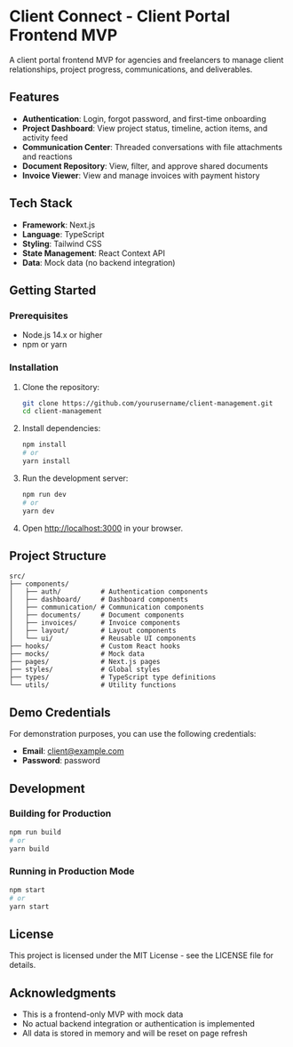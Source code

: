 # Client Connect - Client Portal Frontend MVP

A client portal frontend MVP for agencies and freelancers to manage client relationships, project progress, communications, and deliverables.

## Features

- **Authentication**: Login, forgot password, and first-time onboarding
- **Project Dashboard**: View project status, timeline, action items, and activity feed
- **Communication Center**: Threaded conversations with file attachments and reactions
- **Document Repository**: View, filter, and approve shared documents
- **Invoice Viewer**: View and manage invoices with payment history

## Tech Stack

- **Framework**: Next.js
- **Language**: TypeScript
- **Styling**: Tailwind CSS
- **State Management**: React Context API
- **Data**: Mock data (no backend integration)

## Getting Started

### Prerequisites

- Node.js 14.x or higher
- npm or yarn

### Installation

1. Clone the repository:
   ```bash
   git clone https://github.com/yourusername/client-management.git
   cd client-management
   ```

2. Install dependencies:
   ```bash
   npm install
   # or
   yarn install
   ```

3. Run the development server:
   ```bash
   npm run dev
   # or
   yarn dev
   ```

4. Open [http://localhost:3000](http://localhost:3000) in your browser.

## Project Structure

```
src/
├── components/
│   ├── auth/          # Authentication components
│   ├── dashboard/     # Dashboard components
│   ├── communication/ # Communication components
│   ├── documents/     # Document components
│   ├── invoices/      # Invoice components
│   ├── layout/        # Layout components
│   └── ui/            # Reusable UI components
├── hooks/             # Custom React hooks
├── mocks/             # Mock data
├── pages/             # Next.js pages
├── styles/            # Global styles
├── types/             # TypeScript type definitions
└── utils/             # Utility functions
```

## Demo Credentials

For demonstration purposes, you can use the following credentials:

- **Email**: client@example.com
- **Password**: password

## Development

### Building for Production

```bash
npm run build
# or
yarn build
```

### Running in Production Mode

```bash
npm start
# or
yarn start
```

## License

This project is licensed under the MIT License - see the LICENSE file for details.

## Acknowledgments

- This is a frontend-only MVP with mock data
- No actual backend integration or authentication is implemented
- All data is stored in memory and will be reset on page refresh 